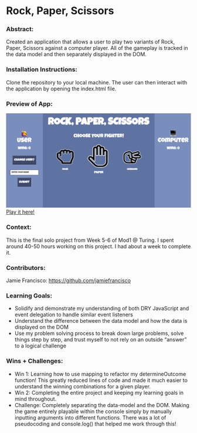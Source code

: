# Rock, Paper, Scissors

### Abstract:

Created an application that allows a user to play two variants of Rock, Paper, Scissors against a computer player. All of the gameplay is tracked in the data model and then separately displayed in the DOM.

### Installation Instructions:

Clone the repository to your local machine. The user can then interact with the application by opening the index.html file.

### Preview of App:

![Rock, Paper, Scissors Example](<Rock, Paper, Scissors.png>)
[Play it here!](https://jamiefrancisco.github.io/rock-paper-scissors/)

### Context:

This is the final solo project from Week 5-6 of Mod1 @ Turing. I spent around 40-50 hours working on this project. I had about a week to complete it.

### Contributors:

Jamie Francisco: https://github.com/jamiefrancisco

### Learning Goals:

* Solidify and demonstrate my understanding of both DRY JavaScript and event delegation to handle similar event listeners
* Understand the difference between the data model and how the data is displayed on the DOM
* Use my problem solving process to break down large problems, solve things step by step, and trust myself to not rely on an outside “answer” to a logical challenge


### Wins + Challenges:

* Win 1: Learning how to use mapping to refactor my determineOutcome function! This greatly reduced lines of code and made it much easier to understand the winning combinations for a given player.
* Win 2: Completing the entire project and keeping my learning goals in mind throughout.
* Challenge: Completely separating the data-model and the DOM. Making the game entirely playable within the console simply by manually inputting arguments into different functions. There was a lot of pseudocoding and console.log() that helped me work through this!
